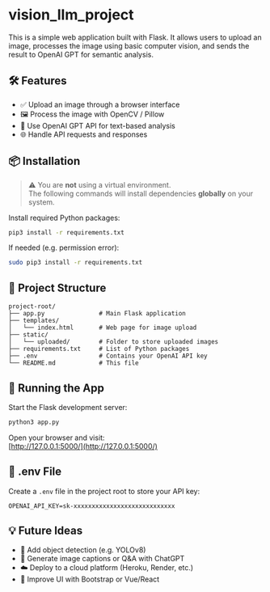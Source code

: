 # vision_llm_project

This is a simple web application built with Flask. It allows users to upload an image, processes the image using basic computer vision, and sends the result to OpenAI GPT for semantic analysis.



## 🛠️ Features

- ✅ Upload an image through a browser interface  
- 🖼️ Process the image with OpenCV / Pillow  
- 🤖 Use OpenAI GPT API for text-based analysis  
- 🌐 Handle API requests and responses  



## 📦 Installation

> ⚠️ You are **not** using a virtual environment.  
> The following commands will install dependencies **globally** on your system.

Install required Python packages:
```bash
pip3 install -r requirements.txt
```

If needed (e.g. permission error):
```bash
sudo pip3 install -r requirements.txt
```



## 📁 Project Structure

```
project-root/
├── app.py               # Main Flask application
├── templates/
│   └── index.html       # Web page for image upload
├── static/
│   └── uploaded/        # Folder to store uploaded images
├── requirements.txt     # List of Python packages
├── .env                 # Contains your OpenAI API key
└── README.md            # This file
```



## 🚀 Running the App

Start the Flask development server:

```bash
python3 app.py
```

Open your browser and visit:  
[http://127.0.0.1:5000/](http://127.0.0.1:5000/)



## 🔐 .env File

Create a `.env` file in the project root to store your API key:

```env
OPENAI_API_KEY=sk-xxxxxxxxxxxxxxxxxxxxxxxxxxxx
```



## 💡 Future Ideas

- 🧠 Add object detection (e.g. YOLOv8)  
- 📝 Generate image captions or Q&A with ChatGPT  
- ☁️ Deploy to a cloud platform (Heroku, Render, etc.)  
- 🎨 Improve UI with Bootstrap or Vue/React  


```